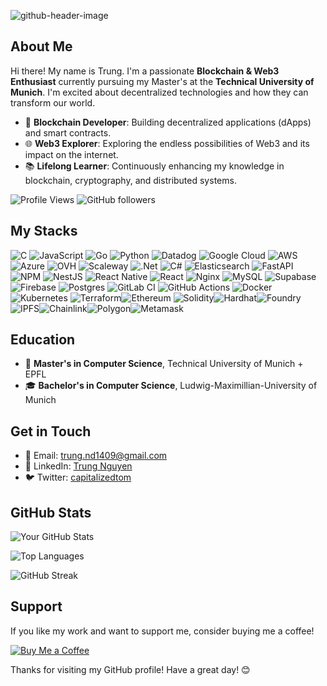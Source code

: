 ![github-header-image](https://github.com/TrungNguyen1409/TrungNguyen1409/assets/96893597/5fce8c7c-9b64-44bb-a3ce-0657e61a62f9)

## About Me

Hi there! My name is Trung. I'm a passionate **Blockchain & Web3 Enthusiast** currently pursuing my Master's at the **Technical University of Munich**. I'm excited about decentralized technologies and how they can transform our world.

- 🔗 **Blockchain Developer**: Building decentralized applications (dApps) and smart contracts.
- 🌐 **Web3 Explorer**: Exploring the endless possibilities of Web3 and its impact on the internet.
- 📚 **Lifelong Learner**: Continuously enhancing my knowledge in blockchain, cryptography, and distributed systems.

![Profile Views](https://komarev.com/ghpvc/?username=trungnguyen1409&color=brightgreen)
![GitHub followers](https://img.shields.io/github/followers/trungnguyen1409?style=social)

## My Stacks

![C](https://img.shields.io/badge/c-%2300599C.svg?style=for-the-badge&logo=c&logoColor=white) ![JavaScript](https://img.shields.io/badge/javascript-%23323330.svg?style=for-the-badge&logo=javascript&logoColor=%23F7DF1E) ![Go](https://img.shields.io/badge/go-%2300ADD8.svg?style=for-the-badge&logo=go&logoColor=white) ![Python](https://img.shields.io/badge/python-3670A0?style=for-the-badge&logo=python&logoColor=ffdd54) ![Datadog](https://img.shields.io/badge/datadog-%23632CA6.svg?style=for-the-badge&logo=datadog&logoColor=white) ![Google Cloud](https://img.shields.io/badge/GoogleCloud-%234285F4.svg?style=for-the-badge&logo=google-cloud&logoColor=white) ![AWS](https://img.shields.io/badge/AWS-%23FF9900.svg?style=for-the-badge&logo=amazon-aws&logoColor=white) ![Azure](https://img.shields.io/badge/azure-%230072C6.svg?style=for-the-badge&logo=microsoftazure&logoColor=white) ![OVH](https://img.shields.io/badge/ovh-%23123F6D.svg?style=for-the-badge&logo=ovh&logoColor=#123F6D) ![Scaleway](https://img.shields.io/badge/SCALEWAY-%234f0599.svg?style=for-the-badge&logo=scaleway&logoColor=white) ![.Net](https://img.shields.io/badge/.NET-5C2D91?style=for-the-badge&logo=.net&logoColor=white) ![C#](https://img.shields.io/badge/c%23-%23239120.svg?style=for-the-badge&logo=csharp&logoColor=white) ![Elasticsearch](https://img.shields.io/badge/elasticsearch-%230377CC.svg?style=for-the-badge&logo=elasticsearch&logoColor=white) ![FastAPI](https://img.shields.io/badge/FastAPI-005571?style=for-the-badge&logo=fastapi) ![NPM](https://img.shields.io/badge/NPM-%23CB3837.svg?style=for-the-badge&logo=npm&logoColor=white) ![NestJS](https://img.shields.io/badge/nestjs-%23E0234E.svg?style=for-the-badge&logo=nestjs&logoColor=white) ![React Native](https://img.shields.io/badge/react_native-%2320232a.svg?style=for-the-badge&logo=react&logoColor=%2361DAFB) ![React](https://img.shields.io/badge/react-%2320232a.svg?style=for-the-badge&logo=react&logoColor=%2361DAFB) ![Nginx](https://img.shields.io/badge/nginx-%23009639.svg?style=for-the-badge&logo=nginx&logoColor=white) ![MySQL](https://img.shields.io/badge/mysql-4479A1.svg?style=for-the-badge&logo=mysql&logoColor=white) ![Supabase](https://img.shields.io/badge/Supabase-3ECF8E?style=for-the-badge&logo=supabase&logoColor=white) ![Firebase](https://img.shields.io/badge/firebase-a08021?style=for-the-badge&logo=firebase&logoColor=ffcd34) ![Postgres](https://img.shields.io/badge/postgres-%23316192.svg?style=for-the-badge&logo=postgresql&logoColor=white) ![GitLab CI](https://img.shields.io/badge/gitlab%20CI-%23181717.svg?style=for-the-badge&logo=gitlab&logoColor=white) ![GitHub Actions](https://img.shields.io/badge/github%20actions-%232671E5.svg?style=for-the-badge&logo=githubactions&logoColor=white) ![Docker](https://img.shields.io/badge/docker-%230db7ed.svg?style=for-the-badge&logo=docker&logoColor=white) ![Kubernetes](https://img.shields.io/badge/kubernetes-%23326ce5.svg?style=for-the-badge&logo=kubernetes&logoColor=white) ![Terraform](https://img.shields.io/badge/terraform-%235835CC.svg?style=for-the-badge&logo=terraform&logoColor=white)![Ethereum](https://img.shields.io/badge/ethereum-%23323330.svg?style=for-the-badge&logo=ethereum&logoColor=white) ![Solidity](https://img.shields.io/badge/solidity-%23212121.svg?style=for-the-badge&logo=solidity&logoColor=white)![Hardhat](https://img.shields.io/badge/hardhat-%23323330.svg?style=for-the-badge&logo=hardhat&logoColor=yellow)![Foundry](https://img.shields.io/badge/foundry-%23000000.svg?style=for-the-badge&logoColor=white)![IPFS](https://img.shields.io/badge/IPFS-65C2CB?style=for-the-badge&logo=ipfs&logoColor=white)![Chainlink](https://img.shields.io/badge/Chainlink-375BD2?style=for-the-badge&logo=chainlink&logoColor=white)![Polygon](https://img.shields.io/badge/Polygon-8247E5?style=for-the-badge&logo=polygon&logoColor=white)![Metamask](https://img.shields.io/badge/Metamask-E2761B?style=for-the-badge&logo=metamask&logoColor=white)

## Education

- 📖 **Master's in Computer Science**, Technical University of Munich + EPFL
- 🎓 **Bachelor's in Computer Science**, Ludwig-Maximillian-University of Munich

## Get in Touch

- 📧 Email: [trung.nd1409@gmail.com](mailto:trung.nd1409@gmail.com)
- 💼 LinkedIn: [Trung Nguyen](https://www.linkedin.com/in/trungnguyensap/)
- 🐦 Twitter: [capitalizedtom](https://twitter.com/capitalizedtom)

## GitHub Stats

![Your GitHub Stats](https://github-readme-stats.vercel.app/api?username=trungnguyen1409&show_icons=true&theme=radical)

![Top Languages](https://github-readme-stats.vercel.app/api/top-langs/?username=trungnguyen1409&layout=compact&theme=radical)

![GitHub Streak](https://github-readme-streak-stats.herokuapp.com/?user=trungnguyen1409&theme=radical)

## Support

If you like my work and want to support me, consider buying me a coffee!

[![Buy Me a Coffee](https://img.shields.io/badge/-Buy%20Me%20a%20Coffee-ffdd00?style=for-the-badge&logo=buy-me-a-coffee&logoColor=black)](https://www.buymeacoffee.com/yourusername)


Thanks for visiting my GitHub profile! Have a great day! 😊
